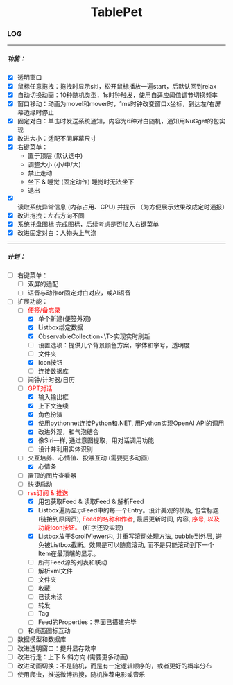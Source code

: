 # <center>TablePet</center>

### LOG
---
##### 功能：

- [x] 透明窗口
- [x] 鼠标任意拖拽：拖拽时显示sitl，松开鼠标播放一遍start，后默认回到relax
- [x] 自动切换动画：10种随机类型，1s时钟触发，使用自适应阈值调节切换频率
- [x] 窗口移动：动画为movel和mover时，1ms时钟改变窗口x坐标，到达左/右屏幕边缘时停止
- [x] 固定对白：单击时发送系统通知，内容为6种对白随机，通知用NuGget的包实现
- [x] 改进大小：适配不同屏幕尺寸
- [x] 右键菜单：
    - 置于顶层 (默认选中)
    - 调整大小 (小/中/大)
    - 禁止走动
    - 坐下 & 睡觉 (固定动作) 睡觉时无法坐下
    - 退出
- [x] 读取系统异常信息 (内存占用、CPU) 并提示 （为方便展示效果改成定时通报）
- [x] 改进拖拽：左右方向不同
- [x] 系统托盘图标 完成图标，后续考虑是否加入右键菜单
- [x] 改进固定对白：人物头上气泡
---

##### 计划：

- [ ] 右键菜单：
    - [ ] 双屏的适配
    - [ ] 语音与动作or固定对白对应，或AI语音
- [ ] 扩展功能：
    - [ ] <font color=red>便签/备忘录</font>
        - [x] 单个新建(便签外观)
        - [x] Listbox绑定数据
        - [x] ObservableCollection<\T>实现实时刷新
        - [ ] 设置选项：提供几个背景颜色方案，字体和字号，透明度
        - [ ] 文件夹
        - [x] Icon按钮
        - [ ] 连接数据库
    - [ ] 闹钟/计时器/日历
    - [ ] <font color=red>GPT对话</font>
        - [x] 输入输出框
        - [x] 上下文连续
        - [x] 角色扮演
        - [x] 使用pythonnet连接Python和.NET, 用Python实现OpenAI API的调用
        - [x] 改进外观，和气泡结合
        - [x] 像Siri一样, 通过意图提取，用对话调用功能
        - [ ] 设计并利用实体识别
    - [ ] 交互培养、心情值、投喂互动 (需要更多动画)
        - [x] 心情条
    - [ ] 置顶的图片查看器
    - [ ] 快捷启动
    - [ ] <font color=red>rss订阅 & 推送</font>
        - [x] 用包获取Feed & 读取Feed & 解析Feed
        - [x] Listbox遍历显示Feed中的每一个Entry。设计美观的模版, 包含标题(链接到原网页), <font color=red>Feed的名称和作者</font>, 最后更新时间, 内容, <font color=red>序号, 以及功能Icon按钮。</font> (红字还没实现)
        - [x] Listbox放于ScrollViewer内, 并重写滚动处理方法, bubble到外层, 避免被Listbox截断。效果是可以随意滚动, 而不是只能滚动到下一个Item在最顶端的显示。
        - [ ] 所有Feed源的列表和联动
        - [ ] 解析xml文件
        - [ ] 文件夹
        - [ ] 收藏
        - [ ] 已读未读
        - [ ] 转发
        - [ ] Tag
        - [ ] Feed的Properties：界面已搭建完毕
    - [ ] 和桌面图标互动
- [ ] 数据模型和数据库
- [ ] 改进透明窗口：提升显存效率
- [ ] 改进行走：上下 & 斜方向 (需要更多动画)
- [ ] 改进动画切换：不是随机，而是有一定逻辑顺序的，或者更好的概率分布
- [ ] 使用爬虫，推送微博热搜，随机推荐电影或音乐
